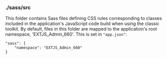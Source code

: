 ### ./sass/src

This folder contains Sass files defining CSS rules corresponding to classes
included in the application's JavaScript code build when using the classic toolkit.
By default, files in this folder are mapped to the application's root namespace, 'EXTJS_Admin_660'.
This is set in `"app.json"`:

    "sass": {
        "namespace": "EXTJS_Admin_660"
    }